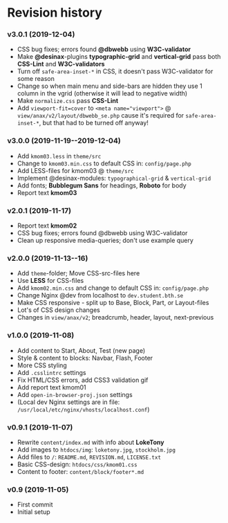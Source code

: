 # Revision history

### v3.0.1 (2019-12-04)
* CSS bug fixes; errors found **@dbwebb** using **W3C-validator**
* Make **@desinax**-plugins **typographic-grid** and **vertical-grid** pass both **CSS-Lint** and **W3C-validators**
* Turn off `safe-area-inset-*` in CSS, it doesn't pass W3C-validator for some reason
* Change so when main menu and side-bars are hidden they use 1 column in the vgrid (otherwise it will lead to negative width)
* Make `normalize.css` pass **CSS-Lint**
* Add `viewport-fit=cover` to `<meta name="viewport">` @ `view/anax/v2/layout/dbwebb_se.php` cause it's required for `safe-area-inset-*`, but that had to be turned off anyway!

### v3.0.0 (2019-11-19--2019-12-04)
* Add `kmom03.less` in `theme/src`
* Change to `kmom03.min.css` to default CSS in: `config/page.php`
* Add LESS-files for kmom03 @ `theme/src`
* Implement @desinax-modules: `typographical-grid` & `vertical-grid`
* Add fonts; **Bubblegum Sans** for headings, **Roboto** for body
* Report text **kmom03**

### v2.0.1 (2019-11-17)
* Report text **kmom02**
* CSS bug fixes; errors found @dbwebb using W3C-validator
* Clean up responsive media-queries; don't use example query

### v2.0.0 (2019-11-13--16)
* Add `theme`-folder; Move CSS-src-files here
* Use **LESS** for CSS-files
* Add `kmom02.min.css` and change to default CSS in: `config/page.php`
* Change Nginx @dev from localhost to `dev.student.bth.se`
* Make CSS responsive - split up to Base, Block, Part, or Layout-files
* Lot's of CSS design changes
* Changes in `view/anax/v2`; breadcrumb, header, layout, next-previous

### v1.0.0 (2019-11-08)
* Add content to Start, About, Test (new page)
* Style & content to blocks: Navbar, Flash, Footer
* More CSS styling
* Add `.csslintrc` settings
* Fix HTML/CSS errors, add CSS3 validation gif
* Add report text kmom01
* Add `open-in-browser-proj.json` settings
* (Local dev Nginx settings are in file: `/usr/local/etc/nginx/vhosts/localhost.conf`)

### v0.9.1 (2019-11-07)
* Rewrite `content/index.md` with info about **LokeTony**
* Add images to `htdocs/img`: `loketony.jpg`, `stockholm.jpg`
* Add files to `/`: `README.md`, `REVISION.md`, `LICENSE.txt`
* Basic CSS-design: `htdocs/css/kmom01.css`
* Content to footer: `content/block/footer*.md`

### v0.9 (2019-11-05)
* First commit
* Initial setup

